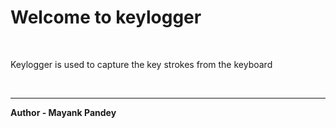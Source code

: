 <h1> Welcome to keylogger</h1>
<br>
<p> Keylogger is used to capture the key strokes from the keyboard </p>
<br>
<hr>
<B>Author - Mayank Pandey</b>

